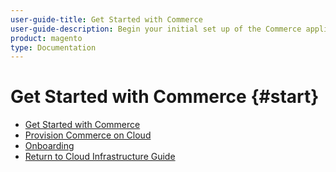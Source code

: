 ```yaml
---
user-guide-title: Get Started with Commerce
user-guide-description: Begin your initial set up of the Commerce application in the Cloud infrastructure.
product: magento
type: Documentation
---
```


# Get Started with Commerce {#start}

- [Get Started with Commerce](overview.md)
- [Provision Commerce on Cloud](new-project.md)
- [Onboarding](onboarding.md)
- [Return to Cloud Infrastructure Guide](https://experienceleague.adobe.com/docs/commerce-cloud-service/user-guide/overview.html)
